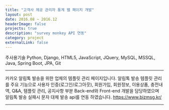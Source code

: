 ```yaml
---
title: "고객사 제공 관리자 통계 웹 페이지 개발"
layout: post
date: 2016.08 ~ 2016.12
headerImage: false
projects: true
description: "survey monkey API 연동"
category: project
externalLink: false
---
```


주사용기술
Python, Django, HTML5, JavaScript, JQuery, MySQL, MSSQL, Java, Spring Boot, JPA, Git

---

카카오 알림톡 발송을 위한 업체의 템플릿 관리 페이지입니다.
알림톡 발송 템플릿 관리를 주요 기능으로 사용자 인증(로그인/로그아웃), 회원가입, 회원정보, 이용상품, 충전내역,  Q&amp;A, 템플릿 관리, 공지사항 부분 Back-end와  Front-end 개발을 담당하였으며 알림톡 발송 실패시 문자 대체 발송 api를 연동 하였습니다.
https://www.bizmsg.kr/

---

